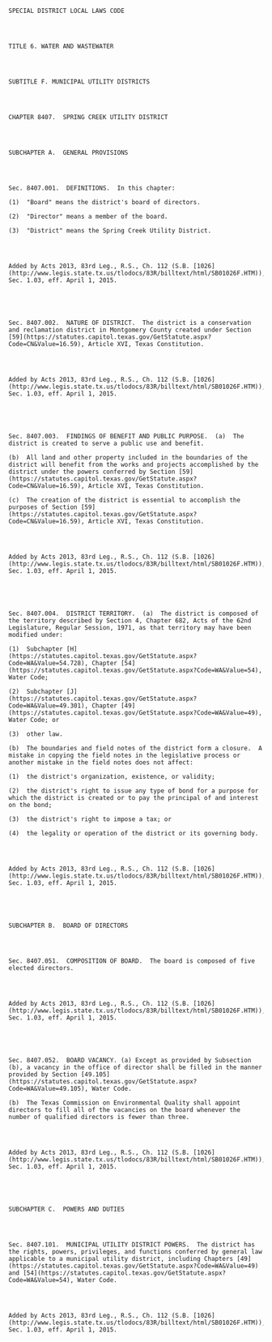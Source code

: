 ﻿
    
    
    	
    					
    
    
    SPECIAL DISTRICT LOCAL LAWS CODE
    
      
    
    
    TITLE 6. WATER AND WASTEWATER
    
      
    
    
    SUBTITLE F. MUNICIPAL UTILITY DISTRICTS
    
      
    
    
    CHAPTER 8407.  SPRING CREEK UTILITY DISTRICT
    
      
    
    
    SUBCHAPTER A.  GENERAL PROVISIONS
    
      
    
    
    Sec. 8407.001.  DEFINITIONS.  In this chapter:
    
    (1)  "Board" means the district's board of directors.
    
    (2)  "Director" means a member of the board.
    
    (3)  "District" means the Spring Creek Utility District.
    
    
    
    
    Added by Acts 2013, 83rd Leg., R.S., Ch. 112 (S.B. [1026](http://www.legis.state.tx.us/tlodocs/83R/billtext/html/SB01026F.HTM)), Sec. 1.03, eff. April 1, 2015.
    
    
    
    
    
    Sec. 8407.002.  NATURE OF DISTRICT.  The district is a conservation and reclamation district in Montgomery County created under Section [59](https://statutes.capitol.texas.gov/GetStatute.aspx?Code=CN&Value=16.59), Article XVI, Texas Constitution.
    
    
    
    
    Added by Acts 2013, 83rd Leg., R.S., Ch. 112 (S.B. [1026](http://www.legis.state.tx.us/tlodocs/83R/billtext/html/SB01026F.HTM)), Sec. 1.03, eff. April 1, 2015.
    
    
    
    
    
    Sec. 8407.003.  FINDINGS OF BENEFIT AND PUBLIC PURPOSE.  (a)  The district is created to serve a public use and benefit.
    
    (b)  All land and other property included in the boundaries of the district will benefit from the works and projects accomplished by the district under the powers conferred by Section [59](https://statutes.capitol.texas.gov/GetStatute.aspx?Code=CN&Value=16.59), Article XVI, Texas Constitution.
    
    (c)  The creation of the district is essential to accomplish the purposes of Section [59](https://statutes.capitol.texas.gov/GetStatute.aspx?Code=CN&Value=16.59), Article XVI, Texas Constitution.
    
    
    
    
    Added by Acts 2013, 83rd Leg., R.S., Ch. 112 (S.B. [1026](http://www.legis.state.tx.us/tlodocs/83R/billtext/html/SB01026F.HTM)), Sec. 1.03, eff. April 1, 2015.
    
    
    
    
    
    Sec. 8407.004.  DISTRICT TERRITORY.  (a)  The district is composed of the territory described by Section 4, Chapter 682, Acts of the 62nd Legislature, Regular Session, 1971, as that territory may have been modified under:
    
    (1)  Subchapter [H](https://statutes.capitol.texas.gov/GetStatute.aspx?Code=WA&Value=54.728), Chapter [54](https://statutes.capitol.texas.gov/GetStatute.aspx?Code=WA&Value=54), Water Code;
    
    (2)  Subchapter [J](https://statutes.capitol.texas.gov/GetStatute.aspx?Code=WA&Value=49.301), Chapter [49](https://statutes.capitol.texas.gov/GetStatute.aspx?Code=WA&Value=49), Water Code; or
    
    (3)  other law.
    
    (b)  The boundaries and field notes of the district form a closure.  A mistake in copying the field notes in the legislative process or another mistake in the field notes does not affect:
    
    (1)  the district's organization, existence, or validity;
    
    (2)  the district's right to issue any type of bond for a purpose for which the district is created or to pay the principal of and interest on the bond;
    
    (3)  the district's right to impose a tax; or
    
    (4)  the legality or operation of the district or its governing body.
    
    
    
    
    Added by Acts 2013, 83rd Leg., R.S., Ch. 112 (S.B. [1026](http://www.legis.state.tx.us/tlodocs/83R/billtext/html/SB01026F.HTM)), Sec. 1.03, eff. April 1, 2015.
    
    
    
    
    
    SUBCHAPTER B.  BOARD OF DIRECTORS
    
      
    
    
    Sec. 8407.051.  COMPOSITION OF BOARD.  The board is composed of five elected directors.
    
    
    
    
    Added by Acts 2013, 83rd Leg., R.S., Ch. 112 (S.B. [1026](http://www.legis.state.tx.us/tlodocs/83R/billtext/html/SB01026F.HTM)), Sec. 1.03, eff. April 1, 2015.
    
    
    
    
    
    Sec. 8407.052.  BOARD VACANCY. (a) Except as provided by Subsection (b), a vacancy in the office of director shall be filled in the manner provided by Section [49.105](https://statutes.capitol.texas.gov/GetStatute.aspx?Code=WA&Value=49.105), Water Code.
    
    (b)  The Texas Commission on Environmental Quality shall appoint directors to fill all of the vacancies on the board whenever the number of qualified directors is fewer than three.
    
    
    
    
    Added by Acts 2013, 83rd Leg., R.S., Ch. 112 (S.B. [1026](http://www.legis.state.tx.us/tlodocs/83R/billtext/html/SB01026F.HTM)), Sec. 1.03, eff. April 1, 2015.
    
    
    
    
    
    SUBCHAPTER C.  POWERS AND DUTIES
    
      
    
    
    Sec. 8407.101.  MUNICIPAL UTILITY DISTRICT POWERS.  The district has the rights, powers, privileges, and functions conferred by general law applicable to a municipal utility district, including Chapters [49](https://statutes.capitol.texas.gov/GetStatute.aspx?Code=WA&Value=49) and [54](https://statutes.capitol.texas.gov/GetStatute.aspx?Code=WA&Value=54), Water Code.
    
    
    
    
    Added by Acts 2013, 83rd Leg., R.S., Ch. 112 (S.B. [1026](http://www.legis.state.tx.us/tlodocs/83R/billtext/html/SB01026F.HTM)), Sec. 1.03, eff. April 1, 2015.
    
    
    
    
    				
